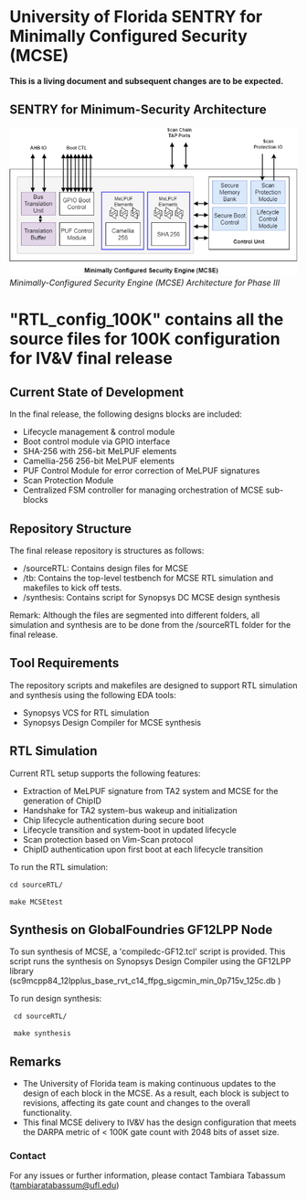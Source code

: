 # University of Florida SENTRY for Minimally Configured Security (MCSE)
**This is a living document and subsequent changes are to be expected.**

## SENTRY for Minimum-Security Architecture
![plot](docs/mcse-arch.png)
*Minimally-Configured Security Engine (MCSE) Architecture for Phase III*

# "RTL_config_100K" contains all the source files for 100K configuration for IV&V final release

## Current State of Development
In the final release, the following designs blocks are included:
 - Lifecycle management & control module
 - Boot control module via GPIO interface
 - SHA-256 with 256-bit MeLPUF elements
 - Camellia-256 256-bit MeLPUF elements
 - PUF Control Module for error correction of MeLPUF signatures
 - Scan Protection Module
 - Centralized FSM controller for managing orchestration of MCSE sub-blocks

## Repository Structure
The final release repository is structures as follows:
 - /sourceRTL: Contains design files for MCSE
 - /tb: Contains the top-level testbench for MCSE RTL simulation and makefiles to kick off tests.
 - /synthesis: Contains script for Synopsys DC MCSE design synthesis

Remark: Although the files are segmented into different folders, all simulation and synthesis are to be done from the /sourceRTL folder for the final release.

## Tool Requirements
The repository scripts and makefiles are designed to support RTL simulation and synthesis using the following EDA tools:
 - Synopsys VCS for RTL simulation
 - Synopsys Design Compiler for MCSE synthesis

## RTL Simulation
Current RTL setup supports the following features:
 - Extraction of MeLPUF signature from TA2 system and MCSE for the generation of ChipID
 - Handshake for TA2 system-bus wakeup and initialization
 - Chip lifecycle authentication during secure boot
 - Lifecycle transition and system-boot in updated lifecycle
 - Scan protection based on Vim-Scan protocol
 - ChipID authentication upon first boot at each lifecycle transition

To run the RTL simulation:
```
cd sourceRTL/
```

```
make MCSEtest
```

## Synthesis on GlobalFoundries GF12LPP Node
To sun synthesis of MCSE, a 'compiledc-GF12.tcl' script is provided. This script runs the synthesis on Synopsys Design Compiler using the GF12LPP library (sc9mcpp84_12lpplus_base_rvt_c14_ffpg_sigcmin_min_0p715v_125c.db
)

To run design synthesis:
```
 cd sourceRTL/
```

```
 make synthesis
```


## Remarks
 - The University of Florida team is making continuous updates to the design of each block in the MCSE. As a result, each block is subject to revisions, affecting its gate count and changes to the overall functionality.
 - This final MCSE delivery to IV&V has the design configuration that meets the DARPA metric of < 100K gate count with 2048 bits of asset size.

### Contact
For any issues or further information, please contact Tambiara Tabassum (tambiaratabassum@ufl.edu)                                     
